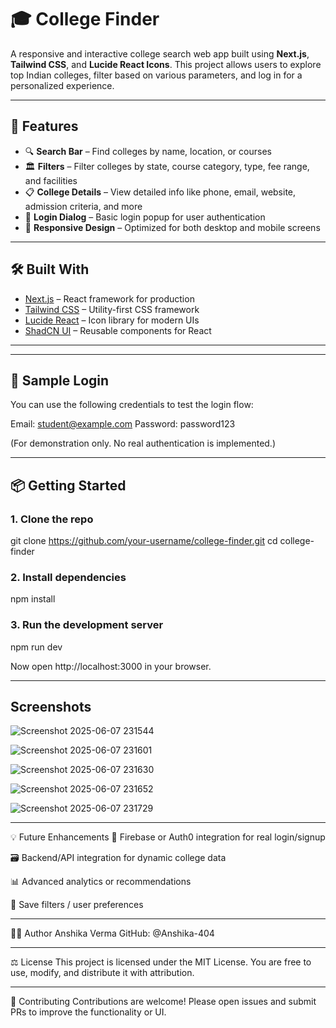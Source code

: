 # 🎓 College Finder

A responsive and interactive college search web app built using **Next.js**, **Tailwind CSS**, and **Lucide React Icons**. This project allows users to explore top Indian colleges, filter based on various parameters, and log in for a personalized experience.

---

## 🚀 Features

- 🔍 **Search Bar** – Find colleges by name, location, or courses  
- 🏛️ **Filters** – Filter colleges by state, course category, type, fee range, and facilities  
- 📋 **College Details** – View detailed info like phone, email, website, admission criteria, and more  
- 🔐 **Login Dialog** – Basic login popup for user authentication  
- 📱 **Responsive Design** – Optimized for both desktop and mobile screens  

---

## 🛠️ Built With

- [Next.js](https://nextjs.org/) – React framework for production  
- [Tailwind CSS](https://tailwindcss.com/) – Utility-first CSS framework  
- [Lucide React](https://lucide.dev/) – Icon library for modern UIs  
- [ShadCN UI](https://ui.shadcn.com/) – Reusable components for React  

---

---

## 🔑 Sample Login

You can use the following credentials to test the login flow:

Email: student@example.com
Password: password123


(For demonstration only. No real authentication is implemented.)

---

## 📦 Getting Started

### 1. Clone the repo


git clone https://github.com/your-username/college-finder.git
cd college-finder

### 2. Install dependencies


npm install

### 3. Run the development server


npm run dev

Now open http://localhost:3000 in your browser.

---

## Screenshots

![Screenshot 2025-06-07 231544](https://github.com/user-attachments/assets/c98655cb-3278-4bb4-a452-6f10bbf06b28)


![Screenshot 2025-06-07 231601](https://github.com/user-attachments/assets/1c34b2ad-b577-4896-913d-de62bd67be2b)


![Screenshot 2025-06-07 231630](https://github.com/user-attachments/assets/9ab8a3e5-2b23-4bcb-a4dc-dce635a5d281)


![Screenshot 2025-06-07 231652](https://github.com/user-attachments/assets/99f3bebf-dd94-4c72-86d1-5abc4477b1f6)


![Screenshot 2025-06-07 231729](https://github.com/user-attachments/assets/e37b6ee5-b65f-4b86-84eb-1af72fb21e45)


---  


💡 Future Enhancements
🔐 Firebase or Auth0 integration for real login/signup

🗃️ Backend/API integration for dynamic college data

📊 Advanced analytics or recommendations

💾 Save filters / user preferences


---

🧑‍💻 Author
Anshika Verma
GitHub: @Anshika-404

---

⚖️ License
This project is licensed under the MIT License.
You are free to use, modify, and distribute it with attribution.

---

🌟 Contributing
Contributions are welcome!
Please open issues and submit PRs to improve the functionality or UI.

